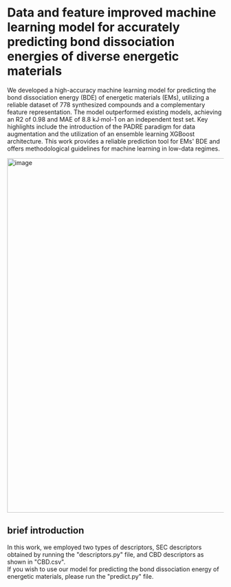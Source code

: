 # Data and feature improved machine learning model for accurately predicting bond dissociation energies of diverse energetic materials
We developed a high-accuracy machine learning model for predicting the bond dissociation energy (BDE) of energetic materials (EMs), 
utilizing a reliable dataset of 778 synthesized compounds and a complementary feature representation. The model outperformed existing models, 
achieving an R2 of 0.98 and MAE of 8.8 kJ·mol-1 on an independent test set. Key highlights include the introduction of the PADRE paradigm for data augmentation 
and the utilization of an ensemble learning XGBoost architecture. This work provides a reliable prediction tool for EMs' BDE and offers methodological guidelines 
for machine learning in low-data regimes.


<img width="825" alt="image" src="https://github.com/cholin01/BDE-prediction-of-energetic-material/assets/152848794/3b5afdb9-b2af-46aa-8368-1fe023db11d0">


## brief introduction

In this work, we employed two types of descriptors, SEC descriptors obtained by running the "descriptors.py" file, and CBD descriptors as shown in "CBD.csv". <br>
If you wish to use our model for predicting the bond dissociation energy of energetic materials, please run the "predict.py" file.
